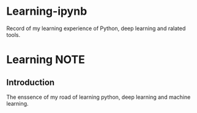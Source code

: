# Learning-ipynb
Record of my learning experience of Python, deep learning and ralated tools.
# Learning NOTE 
## Introduction
The enssence of my road of learning python, deep learning and machine learning. 

